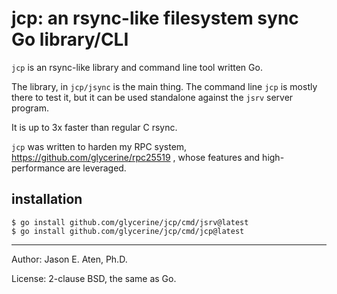 jcp: an rsync-like filesystem sync Go library/CLI
============================

`jcp` is an rsync-like library and command line tool written Go. 

The library, in `jcp/jsync` is the main thing. The command line `jcp`
is mostly there to test it, but it can be used
standalone against the `jsrv` server program.

It is up to 3x faster than regular C rsync.

`jcp` was written to harden my RPC system, 
https://github.com/glycerine/rpc25519 ,
whose features and high-performance are leveraged.

installation
------------

~~~
$ go install github.com/glycerine/jcp/cmd/jsrv@latest
$ go install github.com/glycerine/jcp/cmd/jcp@latest
~~~

-----
Author: Jason E. Aten, Ph.D.

License: 2-clause BSD, the same as Go.

